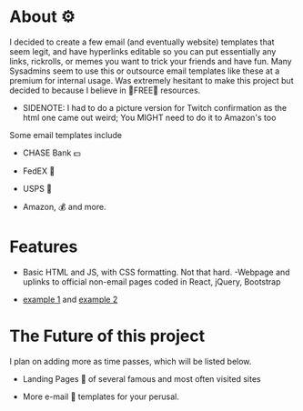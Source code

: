 # About ⚙️

I decided to create a few email (and eventually website) templates that seem legit, and have hyperlinks editable so you can put essentially any links, rickrolls, or memes you want to trick your friends and have fun. Many Sysadmins seem to use this or outsource email templates like these at a premium for internal usage. Was extremely hesitant to make this project but decided to because I believe in 🤑FREE🤑 resources.

- SIDENOTE: I had to do a picture version for Twitch confirmation as the html one came out weird; You MIGHT need to do it to Amazon's too

Some email templates include
- CHASE Bank 💵

- FedEX 🚚

- USPS 🚚

- Amazon, 💰 and more.

# Features
- Basic HTML and JS, with CSS formatting. Not that hard.
-Webpage and uplinks to official non-email pages coded in React, jQuery, Bootstrap


- [example 1](https://github.com/xCoderSai/templates/blob/main/image0%20(2).jpeg "Title") and [example 2](https://github.com/xCoderSai/templates/blob/main/image0%20(1).jpeg "Title")


# The Future of this project
I plan on adding more as time passes, which will be listed below.

- Landing Pages 📃 of several famous and most often visited sites

- More e-mail 📧 templates for your perusal.
